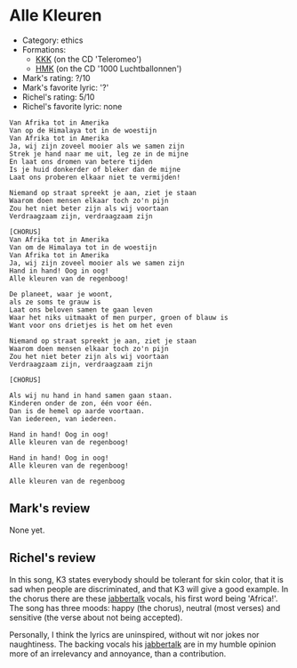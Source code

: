 # Alle Kleuren

 * Category: ethics
 * Formations: 
    * [KKK](Kkk.md) (on the CD 'Teleromeo')
    * [HMK](Hkm.md) (on the CD '1000 Luchtballonnen')
 * Mark's rating: ?/10
 * Mark's  favorite lyric: '?'
 * Richel's rating: 5/10
 * Richel's favorite lyric: none

```
Van Afrika tot in Amerika
Van op de Himalaya tot in de woestijn
Van Afrika tot in Amerika
Ja, wij zijn zoveel mooier als we samen zijn
Strek je hand naar me uit, leg ze in de mijne
En laat ons dromen van betere tijden
Is je huid donkerder of bleker dan de mijne
Laat ons proberen elkaar niet te vermijden!

Niemand op straat spreekt je aan, ziet je staan
Waarom doen mensen elkaar toch zo'n pijn
Zou het niet beter zijn als wij voortaan
Verdraagzaam zijn, verdraagzaam zijn

[CHORUS]
Van Afrika tot in Amerika
Van om de Himalaya tot in de woestijn
Van Afrika tot in Amerika
Ja, wij zijn zoveel mooier als we samen zijn
Hand in hand! Oog in oog!
Alle kleuren van de regenboog!

De planeet, waar je woont,
als ze soms te grauw is
Laat ons beloven samen te gaan leven
Waar het niks uitmaakt of men purper, groen of blauw is
Want voor ons drietjes is het om het even

Niemand op straat spreekt je aan, ziet je staan
Waarom doen mensen elkaar toch zo'n pijn
Zou het niet beter zijn als wij voortaan
Verdraagzaam zijn, verdraagzaam zijn

[CHORUS]

Als wij nu hand in hand samen gaan staan.
Kinderen onder de zon, één voor één.
Dan is de hemel op aarde voortaan.
Van iedereen, van iedereen.

Hand in hand! Oog in oog!
Alle kleuren van de regenboog!

Hand in hand! Oog in oog!
Alle kleuren van de regenboog!

Alle kleuren van de regenboog
```

## Mark's review

None yet.

## Richel's review

In this song, K3 states everybody should be tolerant for skin color,
that it is sad when people are discriminated, and that K3 will give a
good example. In the chorus there are these [jabbertalk](Jabbertalk.md) vocals, his first word being 'Africa!'. 
The song has
three moods: happy (the chorus), neutral (most verses) and sensitive
(the verse about not being accepted).

Personally, I think the lyrics are uninspired, without wit nor jokes nor
naughtiness. The backing vocals his [jabbertalk](Jabbertalk.md) 
are in my humble opinion more of an
irrelevancy and annoyance, than a contribution.